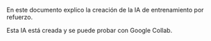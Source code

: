 En este documento explico la creación de la IA de entrenamiento por refuerzo. 

Esta IA está creada y se puede probar con Google Collab.
